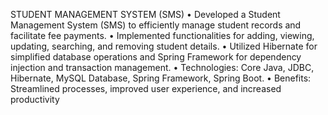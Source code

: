 STUDENT MANAGEMENT SYSTEM (SMS)
• Developed a Student Management System (SMS) to efficiently manage student 
records and facilitate fee payments.
• Implemented functionalities for adding, viewing, updating, searching, and 
removing student details.
• Utilized Hibernate for simplified database operations and Spring Framework for 
dependency injection and transaction management.
• Technologies: Core Java, JDBC, Hibernate, MySQL Database, Spring Framework, 
Spring Boot.
• Benefits: Streamlined processes, improved user experience, and increased 
productivity
